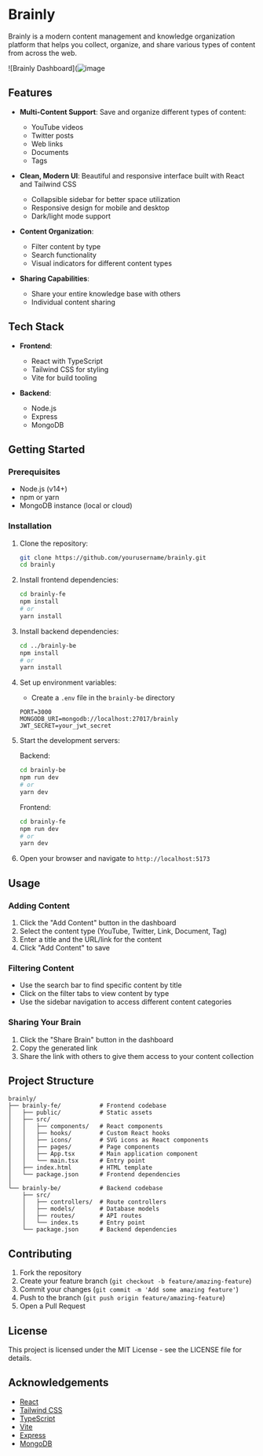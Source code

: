 # Brainly

Brainly is a modern content management and knowledge organization platform that helps you collect, organize, and share various types of content from across the web.

![Brainly Dashboard](![image](https://github.com/user-attachments/assets/93e8ab69-b589-4356-88ef-09e5e73ad368)


## Features

- **Multi-Content Support**: Save and organize different types of content:

  - YouTube videos
  - Twitter posts
  - Web links
  - Documents
  - Tags

- **Clean, Modern UI**: Beautiful and responsive interface built with React and Tailwind CSS

  - Collapsible sidebar for better space utilization
  - Responsive design for mobile and desktop
  - Dark/light mode support

- **Content Organization**:

  - Filter content by type
  - Search functionality
  - Visual indicators for different content types

- **Sharing Capabilities**:
  - Share your entire knowledge base with others
  - Individual content sharing

## Tech Stack

- **Frontend**:

  - React with TypeScript
  - Tailwind CSS for styling
  - Vite for build tooling

- **Backend**:
  - Node.js
  - Express
  - MongoDB

## Getting Started

### Prerequisites

- Node.js (v14+)
- npm or yarn
- MongoDB instance (local or cloud)

### Installation

1. Clone the repository:

   ```bash
   git clone https://github.com/yourusername/brainly.git
   cd brainly
   ```

2. Install frontend dependencies:

   ```bash
   cd brainly-fe
   npm install
   # or
   yarn install
   ```

3. Install backend dependencies:

   ```bash
   cd ../brainly-be
   npm install
   # or
   yarn install
   ```

4. Set up environment variables:

   - Create a `.env` file in the `brainly-be` directory

   ```
   PORT=3000
   MONGODB_URI=mongodb://localhost:27017/brainly
   JWT_SECRET=your_jwt_secret
   ```

5. Start the development servers:

   Backend:

   ```bash
   cd brainly-be
   npm run dev
   # or
   yarn dev
   ```

   Frontend:

   ```bash
   cd brainly-fe
   npm run dev
   # or
   yarn dev
   ```

6. Open your browser and navigate to `http://localhost:5173`

## Usage

### Adding Content

1. Click the "Add Content" button in the dashboard
2. Select the content type (YouTube, Twitter, Link, Document, Tag)
3. Enter a title and the URL/link for the content
4. Click "Add Content" to save

### Filtering Content

- Use the search bar to find specific content by title
- Click on the filter tabs to view content by type
- Use the sidebar navigation to access different content categories

### Sharing Your Brain

1. Click the "Share Brain" button in the dashboard
2. Copy the generated link
3. Share the link with others to give them access to your content collection

## Project Structure

```
brainly/
├── brainly-fe/           # Frontend codebase
│   ├── public/           # Static assets
│   ├── src/
│   │   ├── components/   # React components
│   │   ├── hooks/        # Custom React hooks
│   │   ├── icons/        # SVG icons as React components
│   │   ├── pages/        # Page components
│   │   ├── App.tsx       # Main application component
│   │   └── main.tsx      # Entry point
│   ├── index.html        # HTML template
│   └── package.json      # Frontend dependencies
│
└── brainly-be/           # Backend codebase
    ├── src/
    │   ├── controllers/  # Route controllers
    │   ├── models/       # Database models
    │   ├── routes/       # API routes
    │   └── index.ts      # Entry point
    └── package.json      # Backend dependencies
```

## Contributing

1. Fork the repository
2. Create your feature branch (`git checkout -b feature/amazing-feature`)
3. Commit your changes (`git commit -m 'Add some amazing feature'`)
4. Push to the branch (`git push origin feature/amazing-feature`)
5. Open a Pull Request

## License

This project is licensed under the MIT License - see the LICENSE file for details.

## Acknowledgements

- [React](https://reactjs.org/)
- [Tailwind CSS](https://tailwindcss.com/)
- [TypeScript](https://www.typescriptlang.org/)
- [Vite](https://vitejs.dev/)
- [Express](https://expressjs.com/)
- [MongoDB](https://www.mongodb.com/)
